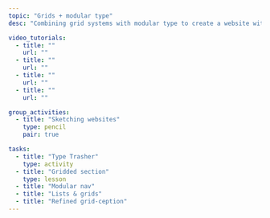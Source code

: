 ```yaml
---
topic: "Grids + modular type"
desc: "Combining grid systems with modular type to create a website without much hassle."

video_tutorials:
  - title: ""
    url: ""
  - title: ""
    url: ""
  - title: ""
    url: ""
  - title: ""
    url: ""

group_activities:
  - title: "Sketching websites"
    type: pencil
    pair: true

tasks:
  - title: "Type Trasher"
    type: activity
  - title: "Gridded section"
    type: lesson
  - title: "Modular nav"
  - title: "Lists & grids"
  - title: "Refined grid-ception"
---
```

